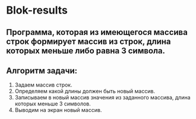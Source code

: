 # Blok-results
## Программа, которая из имеющегося массива строк формирует массив из строк, длина которых меньше либо равна 3 символа.
## Алгоритм задачи:
1. Задаем массив строк.
2. Определяем какой длины должен быть новый массив.
3. Записываем в новый массив значения из заданного массива, длина которых меньше 3 символов.
4. Выводим на экран новый массив.
